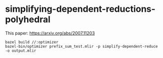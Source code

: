 # simplifying-dependent-reductions-polyhedral

This paper: https://arxiv.org/abs/2007.11203

```
bazel build //:optimizer
bazel-bin/optimizer prefix_sum_test.mlir -p simplify-dependent-reduce -o output.mlir
```
